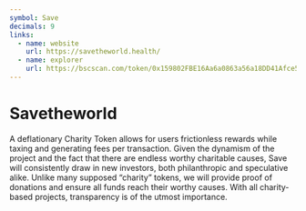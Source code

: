 ```yaml
---
symbol: Save
decimals: 9
links:
  - name: website
    url: https://savetheworld.health/
  - name: explorer
    url: https://bscscan.com/token/0x159802FBE16Aa6a0863a56a18DD41Afce546c93E
---
```


# Savetheworld

A deflationary Charity Token allows for users frictionless rewards while taxing and generating fees per transaction. Given the dynamism of the project and the fact that there are endless worthy charitable causes, Save will consistently draw in new investors, both philanthropic and speculative alike. Unlike many supposed “charity” tokens, we will provide proof of donations and ensure all funds reach their worthy causes. With all charity-based projects, transparency is of the utmost importance.
